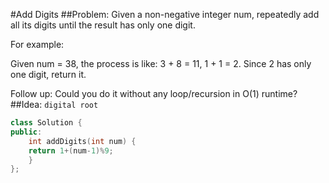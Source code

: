 #Add Digits
##Problem:
Given a non-negative integer num, repeatedly add all its digits until the result has only one digit.

For example:

Given num = 38, the process is like: 3 + 8 = 11, 1 + 1 = 2. Since 2 has only one digit, return it.

Follow up:
Could you do it without any loop/recursion in O(1) runtime?
##Idea:
`digital root`
```cpp  
class Solution {
public:
    int addDigits(int num) {
    return 1+(num-1)%9;
    }
};
```